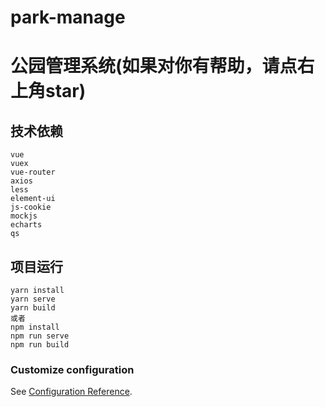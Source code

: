 # park-manage
# 公园管理系统(如果对你有帮助，请点右上角star)

## 技术依赖
```
vue
vuex
vue-router 
axios
less
element-ui
js-cookie
mockjs
echarts
qs
```



## 项目运行
```
yarn install
yarn serve
yarn build
或者
npm install
npm run serve
npm run build
```

### Customize configuration
See [Configuration Reference](https://cli.vuejs.org/config/).
